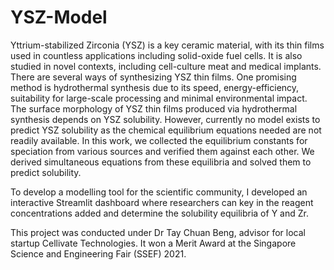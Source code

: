 # YSZ-Model
Yttrium-stabilized Zirconia (YSZ) is a key ceramic material, with its thin films used in countless applications including solid-oxide fuel cells. It is also studied in novel contexts, including cell-culture meat and medical implants. There are several ways of synthesizing YSZ thin films. One promising method is hydrothermal synthesis due to its speed, energy-efficiency, suitability for large-scale processing and minimal environmental impact. The surface morphology of YSZ thin films produced via hydrothermal synthesis depends on YSZ solubility. However, currently no model exists to predict YSZ solubility as the chemical equilibrium equations needed are not readily available. In this work, we collected the equilibrium constants for speciation from various sources and verified them against each other. We derived simultaneous equations from these equilibria and solved them to predict solubility. 

To develop a modelling tool for the scientific community, I developed an interactive Streamlit dashboard where researchers can key in the reagent concentrations added and determine the solubility equilibria of Y and Zr. 

This project was conducted under Dr Tay Chuan Beng, advisor for local startup Cellivate Technologies. It won a Merit Award at the Singapore Science and Engineering Fair (SSEF) 2021.
